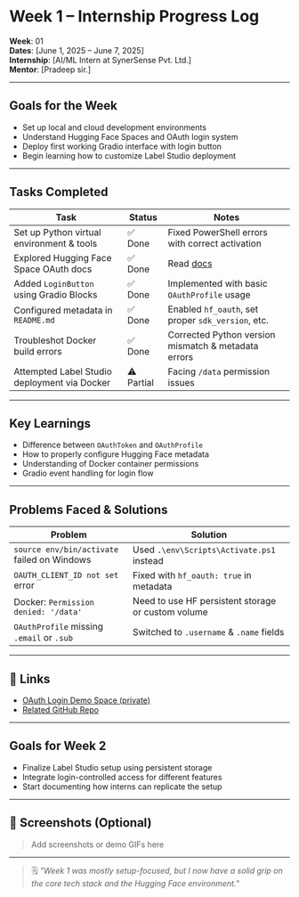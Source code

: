 # Week 1 – Internship Progress Log

**Week**: 01  
**Dates**: [June 1, 2025 – June 7, 2025]  
**Internship**: [AI/ML Intern at SynerSense Pvt. Ltd.]  
**Mentor**: [Pradeep sir.]

---

## Goals for the Week

- Set up local and cloud development environments
- Understand Hugging Face Spaces and OAuth login system
- Deploy first working Gradio interface with login button
- Begin learning how to customize Label Studio deployment

---

## Tasks Completed

| Task                                             | Status  | Notes |
|--------------------------------------------------|---------|-------|
| Set up Python virtual environment & tools        | ✅ Done | Fixed PowerShell errors with correct activation |
| Explored Hugging Face Space OAuth docs           | ✅ Done | Read [docs](https://huggingface.co/docs/hub/spaces-oauth) |
| Added `LoginButton` using Gradio Blocks          | ✅ Done | Implemented with basic `OAuthProfile` usage |
| Configured metadata in `README.md`               | ✅ Done | Enabled `hf_oauth`, set proper `sdk_version`, etc. |
| Troubleshot Docker build errors                  | ✅ Done | Corrected Python version mismatch & metadata errors |
| Attempted Label Studio deployment via Docker     | ⚠️ Partial | Facing `/data` permission issues |

---

## Key Learnings

- Difference between `OAuthToken` and `OAuthProfile`
- How to properly configure Hugging Face metadata
- Understanding of Docker container permissions
- Gradio event handling for login flow

---

## Problems Faced & Solutions

| Problem                                     | Solution                                |
|--------------------------------------------|------------------------------------------|
| `source env/bin/activate` failed on Windows| Used `.\env\Scripts\Activate.ps1` instead |
| `OAUTH_CLIENT_ID not set` error            | Fixed with `hf_oauth: true` in metadata |
| Docker: `Permission denied: '/data'`       | Need to use HF persistent storage or custom volume |
| `OAuthProfile` missing `.email` or `.sub`  | Switched to `.username` & `.name` fields |

---

## 📎 Links

- [OAuth Login Demo Space (private)](https://huggingface.co/spaces/your-username/your-space-name)
- [Related GitHub Repo](https://github.com/your-username/your-project)

---

## Goals for Week 2

- Finalize Label Studio setup using persistent storage
- Integrate login-controlled access for different features
- Start documenting how interns can replicate the setup

---

## 📸 Screenshots (Optional)

> Add screenshots or demo GIFs here

---

> 🗒️ _"Week 1 was mostly setup-focused, but I now have a solid grip on the core tech stack and the Hugging Face environment."_  

